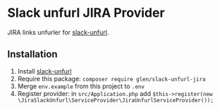 # Slack unfurl JIRA Provider

JIRA links unfurler for [slack-unfurl].

[slack-unfurl]: https://github.com/glensc/slack-unfurl

## Installation

1. Install [slack-unfurl]
2. Require this package: `composer require glen/slack-unfurl-jira`
3. Merge `env.example` from this project to `.env`
4. Register provider: in `src/Application.php` add `$this->register(new \JiraSlackUnfurl\ServiceProvider\JiraUnfurlServiceProvider());`

[slack-unfurl]: https://github.com/glensc/slack-unfurl
